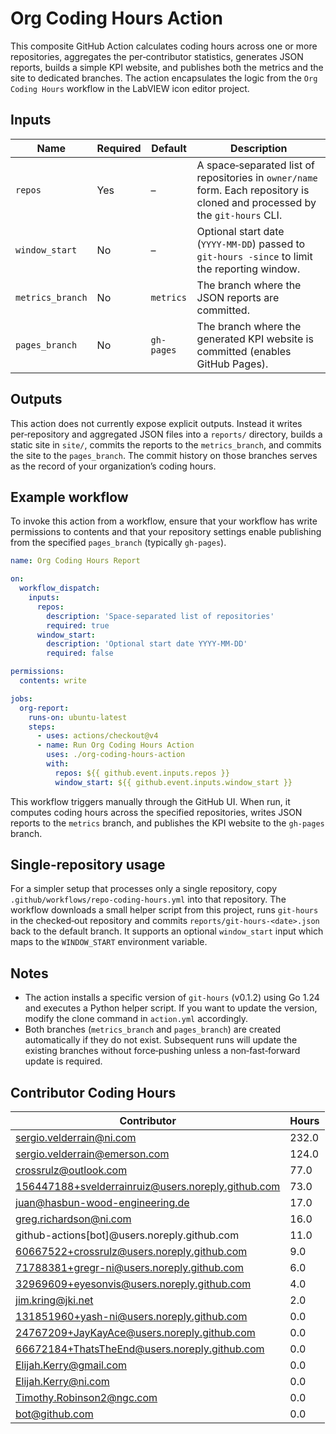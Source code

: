 # Org Coding Hours Action

This composite GitHub Action calculates coding hours across one or more repositories, aggregates the per‑contributor statistics, generates JSON reports, builds a simple KPI website, and publishes both the metrics and the site to dedicated branches. The action encapsulates the logic from the `Org Coding Hours` workflow in the LabVIEW icon editor project.

## Inputs

| Name | Required | Default | Description |
|-----|---------|---------|-------------|
| `repos` | Yes | – | A space‑separated list of repositories in `owner/name` form. Each repository is cloned and processed by the `git‑hours` CLI. |
| `window_start` | No | – | Optional start date (`YYYY‑MM‑DD`) passed to `git‑hours -since` to limit the reporting window. |
| `metrics_branch` | No | `metrics` | The branch where the JSON reports are committed. |
| `pages_branch` | No | `gh-pages` | The branch where the generated KPI website is committed (enables GitHub Pages). |

## Outputs

This action does not currently expose explicit outputs. Instead it writes per‑repository and aggregated JSON files into a `reports/` directory, builds a static site in `site/`, commits the reports to the `metrics_branch`, and commits the site to the `pages_branch`. The commit history on those branches serves as the record of your organization’s coding hours.

## Example workflow

To invoke this action from a workflow, ensure that your workflow has write permissions to contents and that your repository settings enable publishing from the specified `pages_branch` (typically `gh-pages`).

```yaml
name: Org Coding Hours Report

on:
  workflow_dispatch:
    inputs:
      repos:
        description: 'Space‑separated list of repositories'
        required: true
      window_start:
        description: 'Optional start date YYYY‑MM‑DD'
        required: false

permissions:
  contents: write

jobs:
  org-report:
    runs-on: ubuntu-latest
    steps:
      - uses: actions/checkout@v4
      - name: Run Org Coding Hours Action
        uses: ./org-coding-hours-action
        with:
          repos: ${{ github.event.inputs.repos }}
          window_start: ${{ github.event.inputs.window_start }}
```

This workflow triggers manually through the GitHub UI. When run, it computes coding hours across the specified repositories, writes JSON reports to the `metrics` branch, and publishes the KPI website to the `gh-pages` branch.

## Single-repository usage

For a simpler setup that processes only a single repository, copy
`.github/workflows/repo-coding-hours.yml` into that repository. The workflow
downloads a small helper script from this project, runs `git-hours` in the
checked‑out repository and commits `reports/git-hours-<date>.json` back to the
default branch. It supports an optional `window_start` input which maps to the
`WINDOW_START` environment variable.


## Notes

* The action installs a specific version of `git‑hours` (v0.1.2) using Go 1.24 and executes a Python helper script. If you want to update the version, modify the clone command in `action.yml` accordingly.
* Both branches (`metrics_branch` and `pages_branch`) are created automatically if they do not exist. Subsequent runs will update the existing branches without force‑pushing unless a non‑fast‑forward update is required.

## Contributor Coding Hours

<!-- HOURS_START -->

| Contributor | Hours |
|-------------|-------|
| sergio.velderrain@ni.com | 232.0 |
| sergio.velderrain@emerson.com | 124.0 |
| crossrulz@outlook.com | 77.0 |
| 156447188+svelderrainruiz@users.noreply.github.com | 73.0 |
| juan@hasbun-wood-engineering.de | 17.0 |
| greg.richardson@ni.com | 16.0 |
| github-actions[bot]@users.noreply.github.com | 11.0 |
| 60667522+crossrulz@users.noreply.github.com | 9.0 |
| 71788381+gregr-ni@users.noreply.github.com | 6.0 |
| 32969609+eyesonvis@users.noreply.github.com | 4.0 |
| jim.kring@jki.net | 2.0 |
| 131851960+yash-ni@users.noreply.github.com | 0.0 |
| 24767209+JayKayAce@users.noreply.github.com | 0.0 |
| 66672184+ThatsTheEnd@users.noreply.github.com | 0.0 |
| Elijah.Kerry@gmail.com | 0.0 |
| Elijah.Kerry@ni.com | 0.0 |
| Timothy.Robinson2@ngc.com | 0.0 |
| bot@github.com | 0.0 |

<!-- HOURS_END -->
